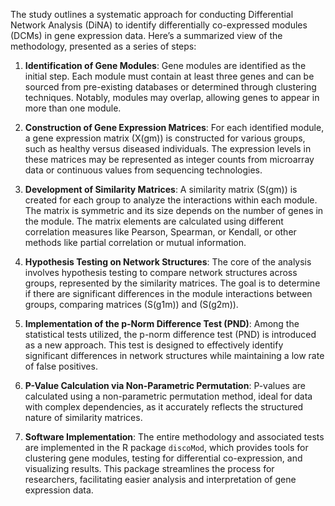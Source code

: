 The study outlines a systematic approach for conducting Differential Network Analysis (DiNA) to identify differentially co-expressed modules (DCMs) in gene expression data. Here’s a summarized view of the methodology, presented as a series of steps:

1. **Identification of Gene Modules**:
   Gene modules are identified as the initial step. Each module must contain at least three genes and can be sourced from pre-existing databases or determined through clustering techniques. Notably, modules may overlap, allowing genes to appear in more than one module.

2. **Construction of Gene Expression Matrices**:
   For each identified module, a gene expression matrix \(X(gm)\) is constructed for various groups, such as healthy versus diseased individuals. The expression levels in these matrices may be represented as integer counts from microarray data or continuous values from sequencing technologies.

3. **Development of Similarity Matrices**:
   A similarity matrix \(S(gm)\) is created for each group to analyze the interactions within each module. The matrix is symmetric and its size depends on the number of genes in the module. The matrix elements are calculated using different correlation measures like Pearson, Spearman, or Kendall, or other methods like partial correlation or mutual information.

4. **Hypothesis Testing on Network Structures**:
   The core of the analysis involves hypothesis testing to compare network structures across groups, represented by the similarity matrices. The goal is to determine if there are significant differences in the module interactions between groups, comparing matrices \(S(g1m)\) and \(S(g2m)\).

5. **Implementation of the p-Norm Difference Test (PND)**:
   Among the statistical tests utilized, the p-norm difference test (PND) is introduced as a new approach. This test is designed to effectively identify significant differences in network structures while maintaining a low rate of false positives.

6. **P-Value Calculation via Non-Parametric Permutation**:
   P-values are calculated using a non-parametric permutation method, ideal for data with complex dependencies, as it accurately reflects the structured nature of similarity matrices.

7. **Software Implementation**:
   The entire methodology and associated tests are implemented in the R package `discoMod`, which provides tools for clustering gene modules, testing for differential co-expression, and visualizing results. This package streamlines the process for researchers, facilitating easier analysis and interpretation of gene expression data.
